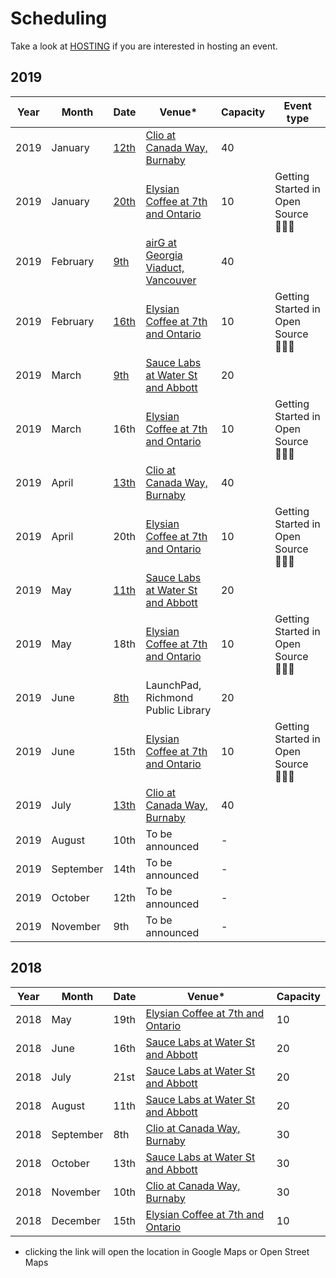 # Scheduling

Take a look at [HOSTING](HOSTING.md) if you are interested in hosting an event.

## 2019

Year | Month | Date | Venue* | Capacity | Event type
---- | ----- | ---- | ----- | -------- | ----------
2019 | January | [12th](https://www.meetup.com/nodeschool-vancouver/events/256561672/) | [Clio at Canada Way, Burnaby](https://goo.gl/maps/fCoVMK4GA7w) | 40 |
2019 | January | [20th](https://www.meetup.com/nodeschool-vancouver/events/257720990/) | [Elysian Coffee at 7th and Ontario](https://goo.gl/maps/vFcNsTtmu2C2) | 10 | Getting Started in Open Source 👩🏽‍💻
2019 | February | [9th](https://www.meetup.com/nodeschool-vancouver/events/256561686/) | [airG at Georgia Viaduct, Vancouver](https://goo.gl/maps/sAxJhoE4YW62) | 40 |
2019 | February | [16th](https://www.meetup.com/nodeschool-vancouver/events/258830915/) | [Elysian Coffee at 7th and Ontario](https://goo.gl/maps/vFcNsTtmu2C2) | 10 | Getting Started in Open Source 👩🏽‍💻
2019 | March | [9th](https://www.meetup.com/nodeschool-vancouver/events/257977976) | [Sauce Labs at Water St and Abbott](https://osm.org/go/WJQrN1jlA?way=136258919) | 20 |
2019 | March | 16th | [Elysian Coffee at 7th and Ontario](https://goo.gl/maps/vFcNsTtmu2C2) | 10 | Getting Started in Open Source 👩🏽‍💻
2019 | April | [13th](https://www.meetup.com/nodeschool-vancouver/events/258713785/) | [Clio at Canada Way, Burnaby](https://goo.gl/maps/fCoVMK4GA7w) | 40 |
2019 | April | 20th | [Elysian Coffee at 7th and Ontario](https://goo.gl/maps/vFcNsTtmu2C2) | 10 | Getting Started in Open Source 👩🏽‍💻
2019 | May | [11th](https://www.meetup.com/nodeschool-vancouver/events/260332010/) | [Sauce Labs at Water St and Abbott](https://osm.org/go/WJQrN1jlA?way=136258919) | 20 |
2019 | May | 18th | [Elysian Coffee at 7th and Ontario](https://goo.gl/maps/vFcNsTtmu2C2) | 10 | Getting Started in Open Source 👩🏽‍💻
2019 | June | [8th](https://www.meetup.com/nodeschool-vancouver/events/260107490/) | LaunchPad, Richmond Public Library | 20 |
2019 | June | 15th | [Elysian Coffee at 7th and Ontario](https://goo.gl/maps/vFcNsTtmu2C2) | 10 | Getting Started in Open Source 👩🏽‍💻
2019 | July | [13th](https://www.meetup.com/nodeschool-vancouver/events/260825524) | [Clio at Canada Way, Burnaby](https://goo.gl/maps/fCoVMK4GA7w) | 40 |
2019 | August | 10th | To be announced | - |
2019 | September | 14th | To be announced | - |
2019 | October | 12th | To be announced | - |
2019 | November | 9th | To be announced | - |

## 2018

Year | Month | Date | Venue* | Capacity
---- | ----- | ---- | ----- | --------
2018 | May | 19th | [Elysian Coffee at 7th and Ontario](https://goo.gl/maps/vFcNsTtmu2C2) | 10
2018 | June | 16th | [Sauce Labs at Water St and Abbott](https://osm.org/go/WJQrN1jlA?way=136258919) | 20 |
2018 | July | 21st | [Sauce Labs at Water St and Abbott](https://osm.org/go/WJQrN1jlA?way=136258919) | 20 |
2018 | August | 11th | [Sauce Labs at Water St and Abbott](https://osm.org/go/WJQrN1jlA?way=136258919) | 20 |
2018 | September | 8th | [Clio at Canada Way, Burnaby](https://goo.gl/maps/fCoVMK4GA7w) | 30 |
2018 | October | 13th | [Sauce Labs at Water St and Abbott](https://osm.org/go/WJQrN1jlA?way=136258919) | 30 |
2018 | November | 10th | [Clio at Canada Way, Burnaby](https://goo.gl/maps/fCoVMK4GA7w) | 30 |
2018 | December | 15th | [Elysian Coffee at 7th and Ontario](https://goo.gl/maps/vFcNsTtmu2C2) | 10 | 🎄🎄 Holiday Edition 🎄🎄


* clicking the link will open the location in Google Maps or Open Street Maps
